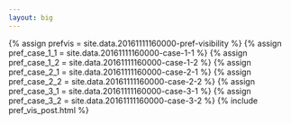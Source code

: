 ```yaml
---
layout: big
---
```

{% assign prefvis = site.data.20161111160000-pref-visibility %}
{% assign pref_case_1_1 = site.data.20161111160000-case-1-1 %}
{% assign pref_case_1_2 = site.data.20161111160000-case-1-2 %}
{% assign pref_case_2_1 = site.data.20161111160000-case-2-1 %}
{% assign pref_case_2_2 = site.data.20161111160000-case-2-2 %}
{% assign pref_case_3_1 = site.data.20161111160000-case-3-1 %}
{% assign pref_case_3_2 = site.data.20161111160000-case-3-2 %}
{% include pref_vis_post.html %}
